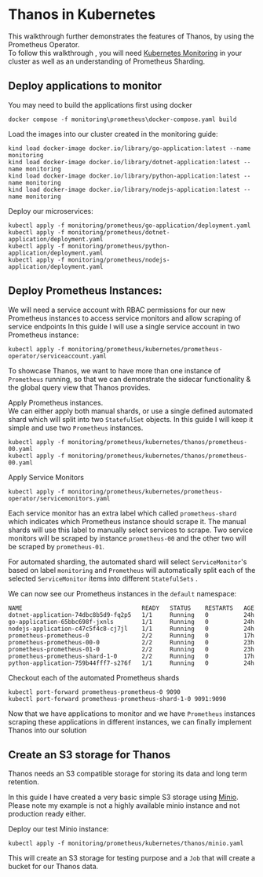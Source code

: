 # Thanos in Kubernetes

This walkthrough further demonstrates the features of Thanos, by using the Prometheus Operator. </br>
To follow this walkthrough , you will need [Kubernetes Monitoring](../1.33/README.md) in your cluster as well as an understanding of Prometheus Sharding.

## Deploy applications to monitor

You may need to build the applications first using docker

```
docker compose -f monitoring\prometheus\docker-compose.yaml build 
```

Load the images into our cluster created in the monitoring guide:

```
kind load docker-image docker.io/library/go-application:latest --name monitoring
kind load docker-image docker.io/library/dotnet-application:latest --name monitoring
kind load docker-image docker.io/library/python-application:latest --name monitoring
kind load docker-image docker.io/library/nodejs-application:latest --name monitoring
```

Deploy our microservices: 

```
kubectl apply -f monitoring/prometheus/go-application/deployment.yaml
kubectl apply -f monitoring/prometheus/dotnet-application/deployment.yaml
kubectl apply -f monitoring/prometheus/python-application/deployment.yaml
kubectl apply -f monitoring/prometheus/nodejs-application/deployment.yaml
```

## Deploy Prometheus Instances:


We will need a service account with RBAC permissions for our new Prometheus instances to access service monitors and allow scraping of service endpoints
In this guide I will use a single service account in two Prometheus instance:

```
kubectl apply -f monitoring/prometheus/kubernetes/prometheus-operator/serviceaccount.yaml
```

To showcase Thanos, we want to have more than one instance of `Prometheus` running, so that we can demonstrate the sidecar functionality & the global query view that Thanos provides. </br>

Apply Prometheus instances. </br>
We can either apply both manual shards, or use a single defined automated shard which will split into two `StatefulSet` objects. In this guide I will keep it simple and use two `Prometheus` instances. 

```
kubectl apply -f monitoring/prometheus/kubernetes/thanos/prometheus-00.yaml
kubectl apply -f monitoring/prometheus/kubernetes/thanos/prometheus-00.yaml

```

Apply Service Monitors 

```
kubectl apply -f monitoring/prometheus/kubernetes/prometheus-operator/servicemonitors.yaml
```

Each service monitor has an extra label which called `prometheus-shard` which indicates which Prometheus instance should scrape it. The manual shards will use this label to manually select services to scrape. 
Two service monitors will be scraped by instance `prometheus-00` and the other two will be scraped by `prometheus-01`.

For automated sharding, the automated shard will select `ServiceMonitor`'s based on label `monitoring` and `Prometheus` will automatically split each of the selected `ServiceMonitor` items into different `StatefulSets` . </br>

We can now see our Prometheus instances in the `default` namespace:

```
NAME                                  READY   STATUS    RESTARTS   AGE
dotnet-application-74dbc8b5d9-fq2p5   1/1     Running   0          24h
go-application-65bbc698f-jxnls        1/1     Running   0          24h
nodejs-application-c47c5f4c8-cj7jl    1/1     Running   0          24h
prometheus-prometheus-0               2/2     Running   0          17h
prometheus-prometheus-00-0            2/2     Running   0          23h
prometheus-prometheus-01-0            2/2     Running   0          23h
prometheus-prometheus-shard-1-0       2/2     Running   0          17h
python-application-759b44fff7-s276f   1/1     Running   0          24h
```

Checkout each of the automated Prometheus shards

```
kubectl port-forward prometheus-prometheus-0 9090
kubectl port-forward prometheus-prometheus-shard-1-0 9091:9090
```

Now that we have applications to monitor and we have `Prometheus` instances scraping these applications in different instances, we can finally implement Thanos into our solution


## Create an S3 storage for Thanos

Thanos needs an S3 compatible storage for storing its data and long term retention.

In this guide I have created a very basic simple S3 storage using [Minio](https://github.com/minio/minio). Please note my example is not a highly available minio instance and not production ready either.

Deploy our test Minio instance:

```
kubectl apply -f monitoring/prometheus/kubernetes/thanos/minio.yaml
```

This will create an S3 storage for testing purpose and a `Job` that will create a bucket for our Thanos data. </br>
